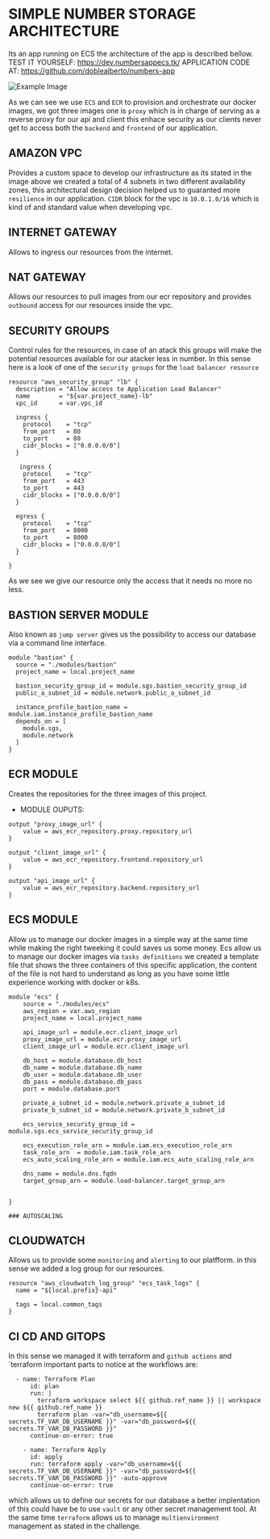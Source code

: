# SIMPLE NUMBER STORAGE ARCHITECTURE

Its an app running on ECS the architecture of the app is described bellow.
TEST IT YOURSELF: https://dev.numbersappecs.tk/
APPLICATION CODE AT:  https://github.com/doblealberto/numbers-app

![Example Image](https://drive.google.com/uc?id=1-yYZxwOJv__fl8nYLs_LWUPnNJcMgATM)

As we can see we use `ECS` and `ECR` to provision and orchestrate our docker images, we got three images one is `proxy` which is in charge of serving as a reverse proxy for our api and client this enhace security as our clients never get to access both the `backend` and `frontend` of our application.


## AMAZON VPC
Provides a custom space to develop our infrastructure as its stated in the image above we created a total of 4 subnets
in two different availability zones, this architectural design decision helped us to guaranted more `resilience` in our application. `CIDR` block for the vpc is  `10.0.1.0/16` which is kind of and standard value when developing vpc.
## INTERNET GATEWAY
Allows to ingress our resources from the internet.
## NAT GATEWAY
Allows our resources to pull images from our ecr repository and provides `outbound` access for our resources inside 
the vpc. 
## SECURITY GROUPS
Control rules for the resources,  in case of an atack this groups will make the potential resources available for our atacker less in number. In this sense here is a look of one of the `security groups` for the `load balancer resource`


```
resource "aws_security_group" "lb" {
  description = "Allow access to Application Load Balancer"
  name        = "${var.project_name}-lb"
  vpc_id      = var.vpc_id

  ingress {
    protocol    = "tcp"
    from_port   = 80
    to_port     = 80
    cidr_blocks = ["0.0.0.0/0"]
  }
  
   ingress {
    protocol    = "tcp"
    from_port   = 443
    to_port     = 443
    cidr_blocks = ["0.0.0.0/0"]
  }

  egress {
    protocol    = "tcp"
    from_port   = 8000
    to_port     = 8000
    cidr_blocks = ["0.0.0.0/0"]
  }

}
```

As we see we give our resource only the access that it needs no more no less.
## BASTION SERVER MODULE
Also known as `jump server` gives us the possibility to access our database via a command line interface.
```
module "bastion" {
  source = "./modules/bastion"
  project_name = local.project_name

  bastion_security_group_id = module.sgs.bastion_security_group_id 
  public_a_subnet_id = module.network.public_a_subnet_id

  instance_profile_bastion_name = module.iam.instance_profile_bastion_name
  depends_on = [
    module.sgs,
    module.network 
  ]
}
```

## ECR MODULE
Creates the repositories for the three images of this project. 
* MODULE OUPUTS:
```
output "proxy_image_url" {
    value = aws_ecr_repository.proxy.repository_url
}

output "client_image_url" {
    value = aws_ecr_repository.frontend.repository_url
}

output "api_image_url" {
    value = aws_ecr_repository.backend.repository_url
}
```

## ECS MODULE
Allow us to manage our docker images in a simple way at the same time while making the right tweeking it could saves us
some money. Ecs allow us to manage our docker images via `tasks definitions` we created a template file that shows the three containers of this specific application, the content of the file is not hard to understand as long as you have some little experience working with docker or k8s.

```
module "ecs" {
    source = "./modules/ecs"
    aws_region = var.aws_region
    project_name = local.project_name
    
    api_image_url = module.ecr.client_image_url
    proxy_image_url = module.ecr.proxy_image_url
    client_image_url = module.ecr.client_image_url

    db_host = module.database.db_host
    db_name = module.database.db_name 
    db_user = module.database.db_user
    db_pass = module.database.db_pass
    port = module.database.port

    private_a_subnet_id = module.network.private_a_subnet_id
    private_b_subnet_id = module.network.private_b_subnet_id

    ecs_service_security_group_id = module.sgs.ecs_service_security_group_id 

    ecs_execution_role_arn = module.iam.ecs_execution_role_arn 
    task_role_arn  = module.iam.task_role_arn
    ecs_auto_scaling_role_arn = module.iam.ecs_auto_scaling_role_arn

    dns_name = module.dns.fqdn
    target_group_arn = module.load-balancer.target_group_arn


}

### AUTOSCALING

```
## CLOUDWATCH
Allows us to provide some `monitoring` and `alerting` to our platfform. in this sense we added a log group for our resources.
```
resource "aws_cloudwatch_log_group" "ecs_task_logs" {
  name = "${local.prefix}-api"

  tags = local.common_tags
}
```
## CI CD AND GITOPS
In this sense we managed it with terraform and `github actions` and `terraform important parts to notice at the workflows are:

```
  - name: Terraform Plan
      id: plan
      run: |
        terraform workspace select ${{ github.ref_name }} || workspace new ${{ github.ref_name }}
        terraform plan -var="db_username=${{ secrets.TF_VAR_DB_USERNAME }}" -var="db_password=${{ secrets.TF_VAR_DB_PASSWORD }}"
      continue-on-error: true
      
    - name: Terraform Apply
      id: apply
      run: terraform apply -var="db_username=${{ secrets.TF_VAR_DB_USERNAME }}" -var="db_password=${{ secrets.TF_VAR_DB_PASSWORD }}" -auto-approve 
      continue-on-error: true
```
which allows us to define our secrets for our database a better implentation of this could have be to use `vault` or any other secret management tool. At the same time `terraform` allows us to manage `multienvironment` management as stated in the challenge.

